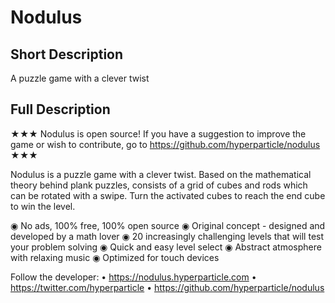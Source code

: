 # Nodulus

## Short Description

A puzzle game with a clever twist

## Full Description

★★★ Nodulus is open source! If you have a suggestion to improve the game or wish to contribute, go to https://github.com/hyperparticle/nodulus ★★★

Nodulus is a puzzle game with a clever twist. Based on the mathematical theory behind plank puzzles, consists of a grid of cubes and rods which can be rotated with a swipe. Turn the activated cubes to reach the end cube to win the level.

◉ No ads, 100% free, 100% open source
◉ Original concept - designed and developed by a math lover
◉ 20 increasingly challenging levels that will test your problem solving
◉ Quick and easy level select
◉ Abstract atmosphere with relaxing music
◉ Optimized for touch devices

Follow the developer:
• https://nodulus.hyperparticle.com
• https://twitter.com/hyperparticle
• https://github.com/hyperparticle/nodulus
